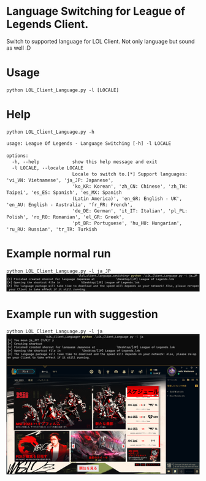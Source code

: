 # Language Switching for League of Legends Client.
Switch to supported language for LOL Client. Not only language but sound as well :D
# Usage
`python LOL_Client_Language.py -l [LOCALE]`
# Help
`python LOL_Client_Language.py -h`
```
usage: League Of Legends - Language Switching [-h] -l LOCALE

options:
  -h, --help            show this help message and exit
  -l LOCALE, --locale LOCALE
                        Locale to switch to.[*] Support languages: 'vi_VN: Vietnamese', 'ja_JP: Japanese',
                        'ko_KR: Korean', 'zh_CN: Chinese', 'zh_TW: Taipei', 'es_ES: Spanish', 'es_MX: Spanish
                        (Latin America)', 'en_GR: English - UK', 'en_AU: English - Australia', 'fr_FR: French',
                        'de_DE: German', 'it_IT: Italian', 'pl_PL: Polish', 'ro_RO: Romanian', 'el_GR: Greek',
                        'pt_BR: Portuguese', 'hu_HU: Hungarian', 'ru_RU: Russian', 'tr_TR: Turkish
```
# Example normal run
`python LOL_Client_Language.py -l ja_JP`
![image](https://raw.githubusercontent.com/htnafhD/lol_client_language_swtiching/main/normal_run.png)

# Example run with suggestion
`python LOL_Client_Language.py -l ja`
![image](https://raw.githubusercontent.com/htnafhD/lol_client_language_swtiching/main/RM.png)

